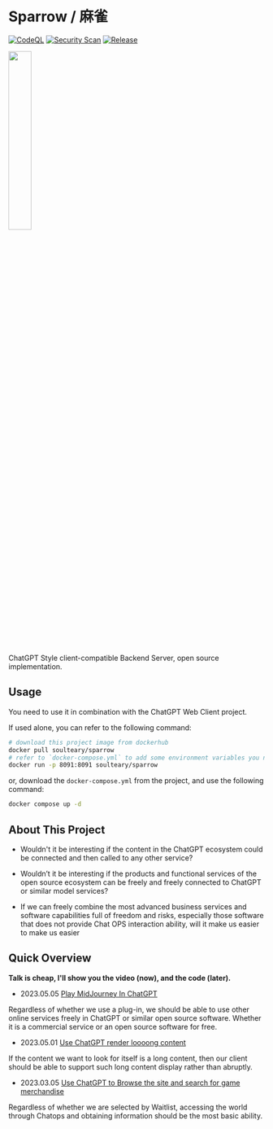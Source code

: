 # Sparrow / 麻雀

[![CodeQL](https://github.com/soulteary/sparrow/actions/workflows/codeql.yml/badge.svg)](https://github.com/soulteary/sparrow/actions/workflows/codeql.yml) [![Security Scan](https://github.com/soulteary/sparrow/actions/workflows/scan.yml/badge.svg)](https://github.com/soulteary/sparrow/actions/workflows/scan.yml) [![Release](https://github.com/soulteary/sparrow/actions/workflows/release.yaml/badge.svg)](https://github.com/soulteary/sparrow/actions/workflows/release.yaml)

<img src=".github/logo.png" width="30%">

ChatGPT Style client-compatible Backend Server, open source implementation.

## Usage

You need to use it in combination with the ChatGPT Web Client project.

If used alone, you can refer to the following command:

```bash
# download this project image from dockerhub
docker pull soulteary/sparrow
# refer to `docker-compose.yml` to add some environment variables you need
docker run -p 8091:8091 soulteary/sparrow
```

or, download the `docker-compose.yml` from the project, and use the following command:

```bash
docker compose up -d
```


## About This Project

- Wouldn't it be interesting if the content in the ChatGPT ecosystem could be connected and then called to any other service?

- Wouldn’t it be interesting if the products and functional services of the open source ecosystem can be freely and freely connected to ChatGPT or similar model services?

- If we can freely combine the most advanced business services and software capabilities full of freedom and risks, especially those software that does not provide Chat OPS interaction ability, will it make us easier to make us easier

## Quick Overview

**Talk is cheap, I'll show you the video (now), and the code (later).**

- 2023.05.05 [Play MidJourney In ChatGPT](https://www.zhihu.com/pin/1637642465724325890)

Regardless of whether we use a plug-in, we should be able to use other online services freely in ChatGPT or similar open source software. Whether it is a commercial service or an open source software for free.

- 2023.05.01 [Use ChatGPT render loooong content](https://www.zhihu.com/pin/1636158221214887936)

If the content we want to look for itself is a long content, then our client should be able to support such long content display rather than abruptly.


- 2023.03.05 [Use ChatGPT to Browse the site and search for game merchandise](https://www.zhihu.com/zvideo/1615679760738250752)

Regardless of whether we are selected by Waitlist, accessing the world through Chatops and obtaining information should be the most basic ability.
